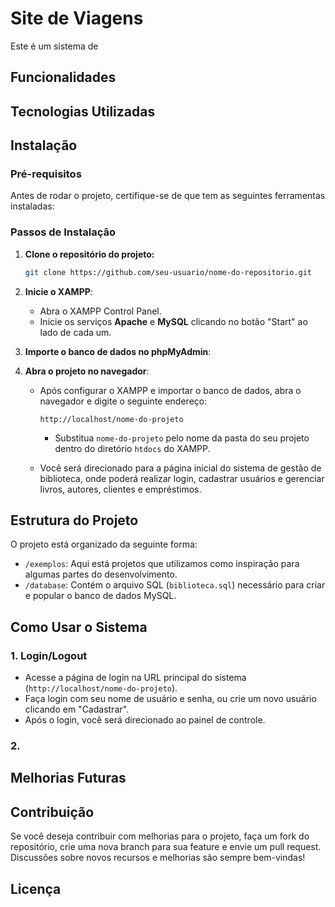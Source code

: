 # Site de Viagens
Este é um sistema de 

## Funcionalidades

## Tecnologias Utilizadas

## Instalação

### Pré-requisitos

Antes de rodar o projeto, certifique-se de que tem as seguintes ferramentas instaladas:


### Passos de Instalação

1. **Clone o repositório do projeto:**

   ```bash
   git clone https://github.com/seu-usuario/nome-do-repositorio.git

2. **Inicie o XAMPP**:

   - Abra o XAMPP Control Panel.
   - Inicie os serviços **Apache** e **MySQL** clicando no botão "Start" ao lado de cada um.

3. **Importe o banco de dados no phpMyAdmin**:

4. **Abra o projeto no navegador**:

   - Após configurar o XAMPP e importar o banco de dados, abra o navegador e digite o seguinte endereço:

     ```
     http://localhost/nome-do-projeto
     ```

     - Substitua `nome-do-projeto` pelo nome da pasta do seu projeto dentro do diretório `htdocs` do XAMPP.

   - Você será direcionado para a página inicial do sistema de gestão de biblioteca, onde poderá realizar login, cadastrar usuários e gerenciar livros, autores, clientes e empréstimos.

## Estrutura do Projeto

O projeto está organizado da seguinte forma:

- `/exemplos`: Aqui está projetos que utilizamos como inspiração para algumas partes do desenvolvimento.
- `/database`: Contém o arquivo SQL (`biblioteca.sql`) necessário para criar e popular o banco de dados MySQL.

## Como Usar o Sistema

### 1. **Login/Logout**

- Acesse a página de login na URL principal do sistema (`http://localhost/nome-do-projeto`).
- Faça login com seu nome de usuário e senha, ou crie um novo usuário clicando em "Cadastrar".
- Após o login, você será direcionado ao painel de controle.

### 2. 

## Melhorias Futuras

## Contribuição

Se você deseja contribuir com melhorias para o projeto, faça um fork do repositório, crie uma nova branch para sua feature e envie um pull request. Discussões sobre novos recursos e melhorias são sempre bem-vindas!

## Licença

